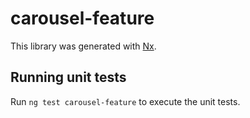 # carousel-feature

This library was generated with [Nx](https://nx.dev).

## Running unit tests

Run `ng test carousel-feature` to execute the unit tests.
